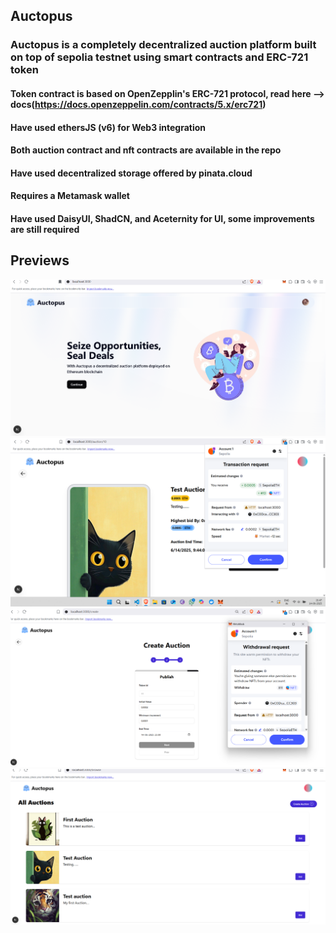 ## Auctopus
### Auctopus is a completely decentralized auction platform built on top of sepolia testnet using smart contracts and ERC-721 token

#### Token contract is based on OpenZepplin's ERC-721 protocol, read here --> docs(https://docs.openzeppelin.com/contracts/5.x/erc721)
#### Have used ethersJS (v6) for Web3 integration
#### Both auction contract and nft contracts are available in the repo
#### Have used decentralized storage offered by pinata.cloud
#### Requires a Metamask wallet
#### Have used DaisyUI, ShadCN, and Aceternity for UI, some improvements are still required

## Previews

![Alt Text](./public/ress.png)
![Alt Text](./public/result.png)
![Alt Text](./public/result5.png)
![Alt Text](./public/result7.png)
